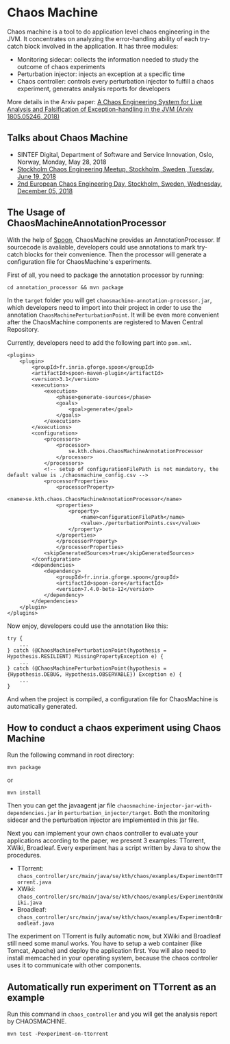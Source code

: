 # Chaos Machine
Chaos machine is a tool to do application level chaos engineering in the JVM. It concentrates on analyzing the error-handling ability of each try-catch block involved in the application. It has three modules:

- Monitoring sidecar: collects the information needed to study the outcome of chaos experiments  
- Perturbation injector: injects an exception at a specific time  
- Chaos controller: controls every perturbation injector to fulfill a chaos experiment, generates analysis reports for developers  

More details in the Arxiv paper: [A Chaos Engineering System for Live Analysis and Falsification of Exception-handling in the JVM (Arxiv 1805.05246, 2018)](https://arxiv.org/abs/1805.05246)

## Talks about Chaos Machine

- SINTEF Digital, Department of Software and Service Innovation, Oslo, Norway, Monday, May 28, 2018
- [Stockholm Chaos Engineering Meetup, Stockholm, Sweden, Tuesday, June 19, 2018](https://www.meetup.com/Stockholm-Chaos-Engineering-Community/events/250982413/)
- [2nd European Chaos Engineering Day, Stockholm, Sweden, Wednesday, December 05, 2018](https://www.chaos.conf.kth.se/)

## The Usage of ChaosMachineAnnotationProcessor

With the help of [Spoon](http://spoon.gforge.inria.fr/), ChaosMachine provides an AnnotationProcessor. If sourcecode is avaliable, developers could use annotations to mark try-catch blocks for their convenience. Then the processor will generate a configuration file for ChaosMachine's experiments.

First of all, you need to package the annotation processor by running:

```
cd annotation_processor && mvn package
```

In the `target` folder you will get `chaosmachine-annotation-processor.jar`, which developers need to import into their project in order to use the annotation `ChaosMachinePerturbationPoint`. It will be even more convenient after the ChaosMachine components are registered to Maven Central Repository.

Currently, developers need to add the following part into `pom.xml`.

```
<plugins>
	<plugin>
		<groupId>fr.inria.gforge.spoon</groupId>
		<artifactId>spoon-maven-plugin</artifactId>
		<version>3.1</version>
		<executions>
			<execution>
				<phase>generate-sources</phase>
				<goals>
					<goal>generate</goal>
				</goals>
			</execution>
		</executions>
		<configuration>
			<processors>
				<processor>
					se.kth.chaos.ChaosMachineAnnotationProcessor
				</processor>
			</processors>
			<!-- setup of configurationFilePath is not mandatory, the default value is ./chaosmachine_config.csv -->
			<processorProperties>
				<processorProperty>
					<name>se.kth.chaos.ChaosMachineAnnotationProcessor</name>
				<properties>
					<property>
						<name>configurationFilePath</name>
						<value>./perturbationPoints.csv</value>
					</property>
				</properties>
				</processorProperty>
				</processorProperties>
			<skipGeneratedSources>true</skipGeneratedSources>
		</configuration>
		<dependencies>
			<dependency>
				<groupId>fr.inria.gforge.spoon</groupId>
				<artifactId>spoon-core</artifactId>
				<version>7.4.0-beta-12</version>
			</dependency>
		</dependencies>
	</plugin>
</plugins>
```

Now enjoy, developers could use the annotation like this:

```
try {
    ...
} catch (@ChaosMachinePerturbationPoint(hypothesis = Hypothesis.RESILIENT) MissingPropertyException e) {
    ...
} catch (@ChaosMachinePerturbationPoint(hypothesis = {Hypothesis.DEBUG, Hypothesis.OBSERVABLE}) Exception e) {
    ...
}
```

And when the project is compiled, a configuration file for ChaosMachine is automatically generated.

## How to conduct a chaos experiment using Chaos Machine

Run the following command in root directory:

```
mvn package
```

or

```
mvn install
```

Then you can get the javaagent jar file `chaosmachine-injector-jar-with-dependencies.jar` in `perturbation_injector/target`. Both the monitoring sidecar and the perturbation injector are implemented in this jar file.

Next you can implement your own chaos controller to evaluate your applications according to the paper, we present 3 examples: TTorrent, XWiki, Broadleaf. Every experiment has a script written by Java to show the procedures.

- TTorrent: `chaos_controller/src/main/java/se/kth/chaos/examples/ExperimentOnTTorrent.java`
- XWiki: `chaos_controller/src/main/java/se/kth/chaos/examples/ExperimentOnXWiki.java`
- Broadleaf: `chaos_controller/src/main/java/se/kth/chaos/examples/ExperimentOnBroadleaf.java`

The experiment on TTorrent is fully automatic now, but XWiki and Broadleaf still need some manul works. You have to setup a web container (like Tomcat, Apache) and deploy the application first. You will also need to install memcached in your operating system, because the chaos controller uses it to communicate with other components.

## Automatically run experiment on TTorrent as an example

Run this command in `chaos_controller` and you will get the analysis report by CHAOSMACHINE.

```
mvn test -Pexperiment-on-ttorrent
```
